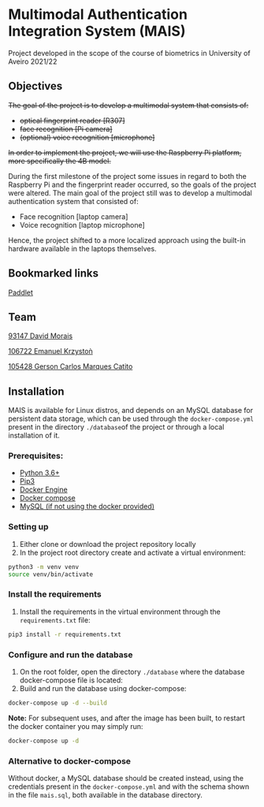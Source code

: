 # Multimodal Authentication Integration System (MAIS)

Project developed in the scope of the course of biometrics in University of Aveiro 2021/22

## Objectives
<strike> The goal of the project is to develop a multimodal system that consists of:
- optical fingerprint reader [R307]
- face recognition [Pi camera]
- (optional) voice recognition [microphone]</strike>

~~In order to implement the project, we will use the Raspberry Pi platform, more specifically the 4B model.~~

During the first milestone of the project some issues in regard to both the Raspberry Pi and the fingerprint reader occurred, so the goals of the project were altered. The main goal of the project still was to develop a multimodal authentication system that consisted of:
- Face recognition [laptop camera]
- Voice recognition [laptop microphone]

Hence, the project shifted to a more localized approach using the built-in hardware available in the laptops themselves. 

## Bookmarked links
[Paddlet](https://padlet.com/emanuelkrzyszton/ladovfvxb9os68yo)

## Team
[93147	David Morais](https://github.com/davidgmorais)	

[106722	Emanuel Krzystoǹ](https://github.com/emanuelkrzyszton)

[105428	Gerson Carlos Marques Catito](https://github.com/GersonCatito)

## Installation
MAIS is available for Linux distros, and depends on an MySQL database for persistent data storage, which can be used through the `docker-compose.yml` present in the directory `./database`of the project or through a local installation of it.

### Prerequisites:
- [Python 3.6+](https://www.python.org/downloads/)
- [Pip3](https://pip.pypa.io/en/stable/installation/)
- [Docker Engine](https://docs.docker.com/engine/install/)
- [Docker compose](https://docs.docker.com/compose/install/)
- [MySQL (if not using the docker provided)](https://www.mysql.com/downloads/)

### Setting up
1. Either clone or download the project repository locally
2. In the project root directory create and activate a virtual environment:
```bash
python3 -m venv venv
source venv/bin/activate
```

### Install the requirements
1. Install the requirements in the virtual environment through the `requirements.txt` file:
```bash
pip3 install -r requirements.txt
```

### Configure and run the database
1. On the root folder, open the directory `./database` where the database docker-compose file is located:
2. Build and run the database using docker-compose:
```bash
docker-compose up -d --build
```
**Note:** For subsequent uses, and after the image has been built, to restart the docker container you may simply run:
```bash
docker-compose up -d
```

### Alternative to docker-compose
Without docker, a MySQL database should be created instead, using the credentials present in the `docker-compose.yml` and with the schema shown in the file `mais.sql`, both available in the database directory.
